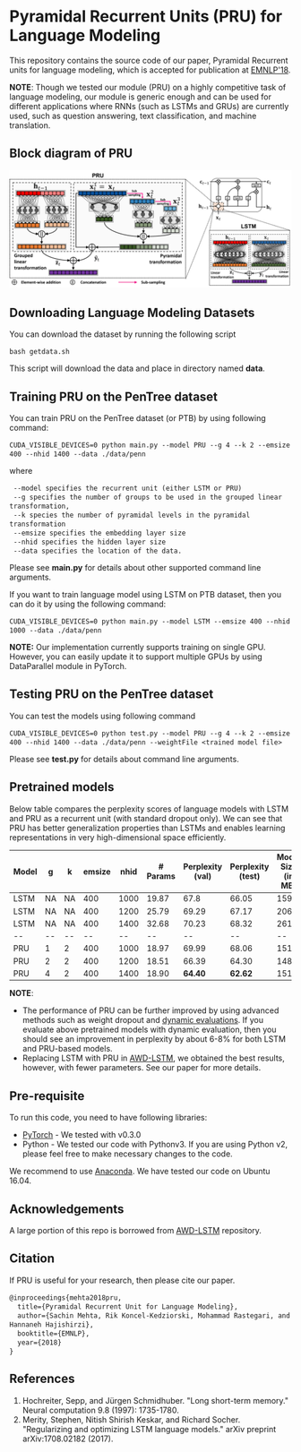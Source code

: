 # Pyramidal Recurrent Units (PRU) for Language Modeling

This repository contains the source code of our paper, Pyramidal Recurrent units for language modeling, which is accepted for publication at [EMNLP'18](http://emnlp2018.org/).

**NOTE**: Though we tested our module (PRU) on a highly competitive task of language modeling, our module is generic enough and can be used for different applications where RNNs (such as LSTMs and GRUs) are currently used, such as question answering, text classification, and machine translation.

## Block diagram of PRU

![PRU](images/pru.png)

## Downloading Language Modeling Datasets
You can download the dataset by running the following script
```
bash getdata.sh
```
This script will download the data and place in directory named **data**.

## Training PRU on the PenTree dataset
You can train PRU on the PenTree dataset (or PTB) by using following command:

```
CUDA_VISIBLE_DEVICES=0 python main.py --model PRU --g 4 --k 2 --emsize 400 --nhid 1400 --data ./data/penn 
``` 
where 
```
 --model specifies the recurrent unit (either LSTM or PRU)
 --g specifies the number of groups to be used in the grouped linear transformation, 
 --k species the number of pyramidal levels in the pyramidal transformation
 --emsize specifies the embedding layer size
 --nhid specifies the hidden layer size 
 --data specifies the location of the data.
```
Please see **main.py** for details about other supported command line arguments.

If you want to train language model using LSTM on PTB dataset, then you can do it by using the following command:
```
CUDA_VISIBLE_DEVICES=0 python main.py --model LSTM --emsize 400 --nhid 1000 --data ./data/penn
```

**NOTE:** Our implementation currently supports training on single GPU. However, you can easily update it to support multiple
GPUs by using DataParallel module in PyTorch.

## Testing PRU on the PenTree dataset
You can test the models using following command
```
CUDA_VISIBLE_DEVICES=0 python test.py --model PRU --g 4 --k 2 --emsize 400 --nhid 1400 --data ./data/penn --weightFile <trained model file>
```
Please see **test.py** for details about command line arguments.

## Pretrained models
Below table compares the perplexity scores of language models with LSTM and PRU as a recurrent unit (with standard dropout only). We can see that PRU has better generalization properties than LSTMs and enables learning representations in very high-dimensional space efficiently.

| Model | g | k | emsize | nhid | # Params | Perplexity (val) | Perplexity (test) | Model Size (in MB) | Model Link | 
| -- | -- | -- | -- | -- | -- | -- | -- | -- | -- |
| LSTM | NA | NA | 400 | 1000 | 19.87 | 67.8 | 66.05 | 159 | [Link](https://drive.google.com/open?id=1FzhY03OlBQpLKwTIfMFcQVfwPYDfXO1I) |
| LSTM | NA | NA | 400 | 1200 | 25.79 | 69.29 | 67.17 | 206 | [Link](https://drive.google.com/open?id=1NquUJTUOewyso7BfcpW6mHqYh1GvlBDI) |
| LSTM | NA | NA | 400 | 1400 | 32.68 | 70.23 | 68.32 | 261 | [Link](https://drive.google.com/open?id=1nD8fnruUrO3WhMSsWU4P9zswnXy59n8T) |
| -- | -- | -- | -- | -- | -- | -- | -- | -- | -- |
| PRU | 1 | 2 | 400 | 1000 | 18.97 | 69.99 | 68.06 | 151 | [Link](https://drive.google.com/open?id=1pAWz6ZQDTJc0C3bWNBxeQJ0DREo9EZqo) |
| PRU | 2 | 2 | 400 | 1200 | 18.51 | 66.39 | 64.30 | 148 | [Link](https://drive.google.com/open?id=1rMBQio3nITbCgPhMkgw9Kev0gVDBBS6M) |
| PRU | 4 | 2 | 400 | 1400 | 18.90 | **64.40** | **62.62** | 151 | [Link](https://drive.google.com/open?id=1h2f3-tD7AJhmWNX-p5qMdXjaVfVd0usF) |

**NOTE**:
 * The performance of PRU can be further improved by using advanced methods such as weight dropout and [dynamic evaluations](https://arxiv.org/pdf/1709.07432.pdf). If you evaluate above pretrained models with dynamic evaluation, then you should see an improvement in perplexity by about 6-8% for both LSTM and PRU-based models.
 * Replacing LSTM with PRU in [AWD-LSTM](https://github.com/salesforce/awd-lstm-lm), we obtained the best results, however, with fewer parameters. See our paper for more details.  

## Pre-requisite
To run this code, you need to have following libraries:
* [PyTorch](http://pytorch.org/) - We tested with v0.3.0
* Python - We tested our code with Pythonv3. If you are using Python v2, please feel free to make necessary changes to the code. 

We recommend to use [Anaconda](https://conda.io/docs/user-guide/install/linux.html). We have tested our code on Ubuntu 16.04.

## Acknowledgements

A large portion of this repo is borrowed from [AWD-LSTM](https://github.com/salesforce/awd-lstm-lm) repository.

## Citation
If PRU is useful for your research, then please cite our paper.
```
@inproceedings{mehta2018pru,
  title={Pyramidal Recurrent Unit for Language Modeling},
  author={Sachin Mehta, Rik Koncel-Kedziorski, Mohammad Rastegari, and Hannaneh Hajishirzi},
  booktitle={EMNLP},
  year={2018}
}
```

## References

 1. Hochreiter, Sepp, and Jürgen Schmidhuber. "Long short-term memory." Neural computation 9.8 (1997): 1735-1780. 
 2. Merity, Stephen, Nitish Shirish Keskar, and Richard Socher. "Regularizing and optimizing LSTM language models." arXiv preprint arXiv:1708.02182 (2017).
